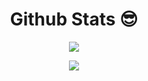 

<h1 align="center">Github Stats 😎</h1>
<p align="center">
  <a href="https://github.com/seokunee">
    <img align="center" src="https://github-readme-stats.vercel.app/api?username=seokunee&hide=&hide_title=true&show_icons=true&include_all_commits=true&theme=nord" />
  </a>
</p>

<p align="center">
  <a href="https://github.com/seokunee">
    <img align="center" src="https://github-readme-stats.vercel.app/api/top-langs/?username=seokunee&layout=compact&show_icons=true&show_owner=true&hide_title=true&theme=nord&hide=" />
  </a>
</p>



<!--
**seokunee/seokunee** is a ✨ _special_ ✨ repository because its `README.md` (this file) appears on your GitHub profile.

Here are some ideas to get you started:

- 🔭 I’m currently working on ...
- 🌱 I’m currently learning ...
- 👯 I’m looking to collaborate on ...
- 🤔 I’m looking for help with ...
- 💬 Ask me about ...
- 📫 How to reach me: ...
- 😄 Pronouns: ...
- ⚡ Fun fact: ...
-->
